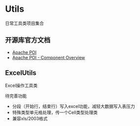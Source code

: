 # Utils  
  
日常工具类项目集合  

## 开源库官方文档  

* [Apache POI](https://poi.apache.org/index.html)
* [Apache POI - Component Overview](https://poi.apache.org/components/index.html)
  
## ExcelUtils  

Excel操作工具类  

待完善功能
* 分段（开始行，结束行）写入excel功能，减轻大数据写入表压力
* 特殊类型单元格处理，传一个Cell类型处理类
* 兼容xls/2003格式
